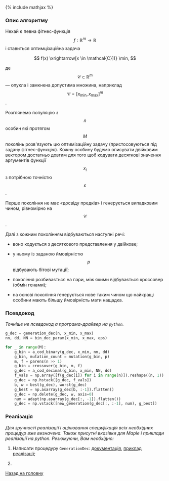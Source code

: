 {% include mathjax %}

### Опис алгоритму

Нехай є певна фітнес-функція $$f: \mathbb{R}^m \to \mathbb{R}$$ і ставиться оптимцізаційна задача

$$
f(x) \xrightarrow[x \in \mathcal{C}]{} \min,
$$

де $$\mathcal{C} \subset \mathbb{R}^m$$ &mdash; опукла і замкнена допустима множина, наприклад $$\mathcal{C} = [x_{\text{min}}, x_{\text{max}}]^m$$.

Розглянемо популяцію з $$n$$ особин які протягом $$M$$ поколінь розв'язують цю оптимізаційну задачу (пристосовуються під задану фітнес-функцію). Кожну особину будемо описувати двійковим вектором достатньо довгим для того щоб кодувати десяткові значення аргументів функції $$x_i$$ з потрібною точністю $$\varepsilon$$.

Перше покоління не має &laquo;досвіду предків&raquo; і генерується випадковим чином, рівномірно на $$\mathcal{C}$$.

Далі з кожним поколінням відбуваються наступні речі:

- воно кодується з десяткового представлення у двійкове;

- у ньому із заданою ймовірністю $$p$$ відбувають бітові мутації;

- покоління розбивається на пари, між якими відбувається кроссовер (обмін генами);

- на основі покоління генерується нове таким чином що найкращі особини мають більшу ймовірність мати нащадка.

### Псевдокод

_Точніше не псевдокод а програма-драйвер на `python`._

```python
g_dec = generation_dec(n, x_min, x_max)
nn, dd, NN = bin_dec_param(x_min, x_max, eps)

for _ in range(M):
	g_bin = a_cod_binary(g_dec, x_min, nn, dd)
	g_bin, mutation_count = mutation(g_bin, p)
	m, f = parens(n >> 1)
	g_bin = crossover(g_bin, m, f)
	g_dec = a_cod_decimal(g_bin, x_min, NN, dd)
	f_vals = np.array([f(g_dec[i]) for i in range(n)]).reshape((n, 1))
	g_dec = np.hstack([g_dec, f_vals])
	b, w = best(g_dec), worst(g_dec)
	g_best = np.asarray(g_dec[b, :-1]).flatten()
	g_dec = np.delete(g_dec, w, axis=0)
	num = adapt(np.asarray(g_dec[:, -1]).flatten())
	g_dec = np.vstack([new_generation(g_dec[:, :-1], num), g_best])
``` 

### Реалізація

_Для зручності реалізації і оцінювання специфікація всіх необхідних процедур вже визначена. Також присутні вказівки для Maple і приклади реалізації на python. Резюмуючи, Вам необхідно:_

1. Написати процедуру `GenerationDec`: [документація](1.md), [приклад реалізації](generation_dec.py);

2. 

[Назад на головну](../README.md)